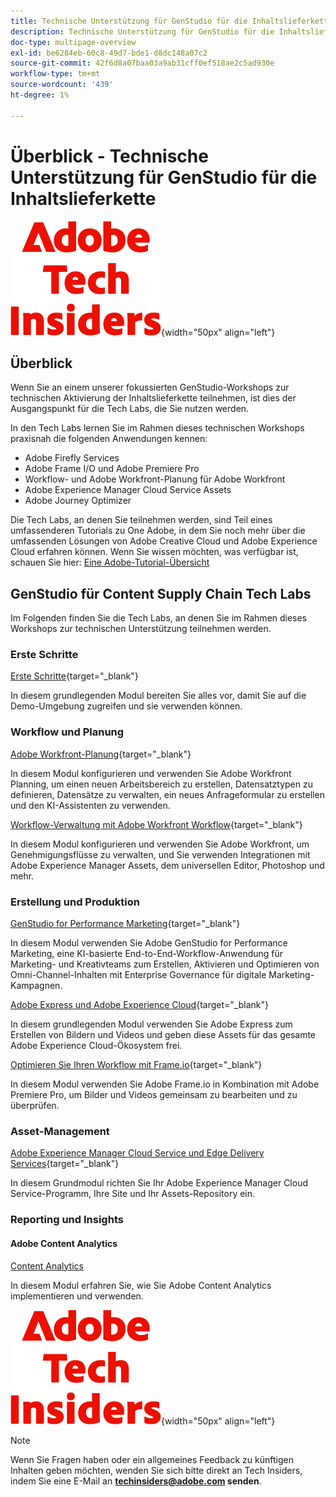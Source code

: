 ```yaml
---
title: Technische Unterstützung für GenStudio für die Inhaltslieferkette
description: Technische Unterstützung für GenStudio für die Inhaltslieferkette
doc-type: multipage-overview
exl-id: be6284eb-60c8-49d7-bde1-d8dc148a07c2
source-git-commit: 42f6d8a07baa03a9ab31cff0ef518ae2c5ad930e
workflow-type: tm+mt
source-wordcount: '439'
ht-degree: 1%

---
```


# Überblick - Technische Unterstützung für GenStudio für die Inhaltslieferkette

![Tech Insiders](./assets/images/techinsiders.png){width="50px" align="left"}

## Überblick

Wenn Sie an einem unserer fokussierten GenStudio-Workshops zur technischen Aktivierung der Inhaltslieferkette teilnehmen, ist dies der Ausgangspunkt für die Tech Labs, die Sie nutzen werden.

In den Tech Labs lernen Sie im Rahmen dieses technischen Workshops praxisnah die folgenden Anwendungen kennen:

- Adobe Firefly Services
- Adobe Frame I/O und Adobe Premiere Pro
- Workflow- und Adobe Workfront-Planung für Adobe Workfront
- Adobe Experience Manager Cloud Service Assets
- Adobe Journey Optimizer

Die Tech Labs, an denen Sie teilnehmen werden, sind Teil eines umfassenderen Tutorials zu One Adobe, in dem Sie noch mehr über die umfassenden Lösungen von Adobe Creative Cloud und Adobe Experience Cloud erfahren können. Wenn Sie wissen möchten, was verfügbar ist, schauen Sie hier: [Eine Adobe-Tutorial-Übersicht](./overview.md)

## GenStudio für Content Supply Chain Tech Labs

Im Folgenden finden Sie die Tech Labs, an denen Sie im Rahmen dieses Workshops zur technischen Unterstützung teilnehmen werden.

### Erste Schritte

[Erste Schritte](./modules/getting-started/gettingstarted/getting-started.md){target="_blank"}

In diesem grundlegenden Modul bereiten Sie alles vor, damit Sie auf die Demo-Umgebung zugreifen und sie verwenden können.

### Workflow und Planung

[Adobe Workfront-Planung](./modules/workflow-planning/module1.1/wfplanning.md){target="_blank"}

In diesem Modul konfigurieren und verwenden Sie Adobe Workfront Planning, um einen neuen Arbeitsbereich zu erstellen, Datensatztypen zu definieren, Datensätze zu verwalten, ein neues Anfrageformular zu erstellen und den KI-Assistenten zu verwenden.

[Workflow-Verwaltung mit Adobe Workfront Workflow](./modules/workflow-planning/module1.2/workfront.md){target="_blank"}

In diesem Modul konfigurieren und verwenden Sie Adobe Workfront, um Genehmigungsflüsse zu verwalten, und Sie verwenden Integrationen mit Adobe Experience Manager Assets, dem universellen Editor, Photoshop und mehr.

### Erstellung und Produktion

[GenStudio for Performance Marketing](./modules/creation-production/module1.3/genstudio.md){target="_blank"}

In diesem Modul verwenden Sie Adobe GenStudio for Performance Marketing, eine KI-basierte End-to-End-Workflow-Anwendung für Marketing- und Kreativteams zum Erstellen, Aktivieren und Optimieren von Omni-Channel-Inhalten mit Enterprise Governance für digitale Marketing-Kampagnen.

[Adobe Express und Adobe Experience Cloud](./modules/creation-production/module1.4/express.md){target="_blank"}

In diesem grundlegenden Modul verwenden Sie Adobe Express zum Erstellen von Bildern und Videos und geben diese Assets für das gesamte Adobe Experience Cloud-Ökosystem frei.

[Optimieren Sie Ihren Workflow mit Frame.io](./modules/creation-production/module1.5/frameio.md){target="_blank"}

In diesem Modul verwenden Sie Adobe Frame.io in Kombination mit Adobe Premiere Pro, um Bilder und Videos gemeinsam zu bearbeiten und zu überprüfen.

### Asset-Management

[Adobe Experience Manager Cloud Service und Edge Delivery Services](./modules/asset-mgmt/module2.1/aemcs.md){target="_blank"}

In diesem Grundmodul richten Sie Ihr Adobe Experience Manager Cloud Service-Programm, Ihre Site und Ihr Assets-Repository ein.

### Reporting und Insights

#### Adobe Content Analytics

[Content Analytics](./modules/reporting-insights/content/module3.1/contentanalytics.md)

In diesem Modul erfahren Sie, wie Sie Adobe Content Analytics implementieren und verwenden.

![Tech Insiders](./assets/images/techinsiders.png){width="50px" align="left"}

>[!NOTE]
>
>Wenn Sie Fragen haben oder ein allgemeines Feedback zu künftigen Inhalten geben möchten, wenden Sie sich bitte direkt an Tech Insiders, indem Sie eine E-Mail an **techinsiders@adobe.com senden**.
